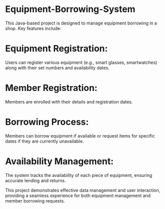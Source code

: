 # Equipment-Borrowing-System
This Java-based project is designed to manage equipment borrowing in a shop. Key features include:

# Equipment Registration: 
Users can register various equipment (e.g., smart glasses, smartwatches) along with their set numbers and availability dates.

# Member Registration:
Members are enrolled with their details and registration dates.

# Borrowing Process: 
Members can borrow equipment if available or request items for specific dates if they are currently unavailable.

# Availability Management: 
The system tracks the availability of each piece of equipment, ensuring accurate lending and returns.

This project demonstrates effective data management and user interaction, providing a seamless experience for both equipment management and member borrowing requests.
